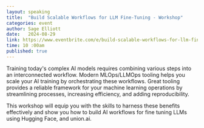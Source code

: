 ```yaml
---
layout: speaking
title:  "Build Scalable Workflows for LLM Fine-Tuning - Workshop"
categories: event
author: Sage Elliott
date:   2024-08-29
link: https://www.eventbrite.com/e/build-scalable-workflows-for-llm-fine-tuning-llmops-workshop-tickets-965275694587
time: 10 :00am
published: true
---
```

Training today's complex AI models requires combining various steps into an interconnected workflow. Modern MLOps/LLMOps tooling helps you scale your AI training by orchestrating these workflows. Great tooling provides a reliable framework for your machine learning operations by streamlining processes, increasing efficiency, and adding reproducibility.

This workshop will equip you with the skills to harness these benefits effectively and show you how to build AI workflows for fine tuning LLMs using Hugging Face, and union.ai.
